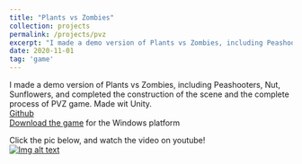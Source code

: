 ```yaml
---
title: "Plants vs Zombies"
collection: projects
permalink: /projects/pvz
excerpt: "I made a demo version of Plants vs Zombies, including Peashooters, Nut, Sunflowers, and completed the construction of the scene and the complete process of PVZ game. Made wit Unity.[Video](https://www.youtube.com/watch?v=xlQ0Yks88T0)[Download (OS:Win)](https://github.com/jinjinhe2001/Plant--vs-Zombies/releases/download/v1.0.0/PVZ.zip)<br/><img src='/images/PVZ3.png'>"
date: 2020-11-01
tag: 'game'
---
```

I made a demo version of Plants vs Zombies, including Peashooters, Nut, Sunflowers, and completed the construction of the scene and the complete process of PVZ game. Made wit Unity.   
[Github](https://github.com/jinjinhe2001/Plant--vs-Zombies)    
[Download the game](https://github.com/jinjinhe2001/Plant--vs-Zombies/releases/download/v1.0.0/PVZ.zip) for the Windows platform

Click the pic below, and watch the video on youtube!     
[![Img alt text](https://img.youtube.com/vi/xlQ0Yks88T0/0.jpg)](https://www.youtube.com/watch?v=xlQ0Yks88T0)
